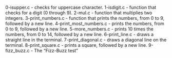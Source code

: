 0-isupper.c - checks for uppercase character.
1-isdigit.c - function that checks for a digit (0 through 9).
2-mul.c - function that multiplies two integers.
3-print_numbers.c - function that prints the numbers, from 0 to 9, followed by a new line.
4-print_most_numbers.c - prints the numbers, from 0 to 9, followed by a new line.
5-more_numbers.c - prints 10 times the numbers, from 0 to 14, followed by a new line.
6-print_line.c - draws a straight line in the terminal.
7-print_diagonal.c - draws a diagonal line on the terminal.
8-print_square.c - prints a square, followed by a new line.
9-fizz_buzz.c - The “Fizz-Buzz test” 